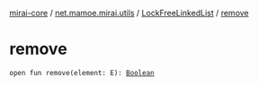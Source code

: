 [mirai-core](../../index.md) / [net.mamoe.mirai.utils](../index.md) / [LockFreeLinkedList](index.md) / [remove](./remove.md)

# remove

`open fun remove(element: E): `[`Boolean`](https://kotlinlang.org/api/latest/jvm/stdlib/kotlin/-boolean/index.html)
